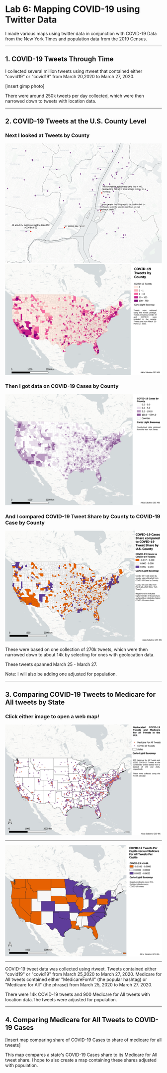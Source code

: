 # Lab 6: Mapping COVID-19 using Twitter Data

I made various maps using twitter data in conjunction with COVID-19 Data from the New York Times and population data from the 2019 Census.

---

## 1. COVID-19 Tweets Through Time

I collected several million tweets using rtweet that contained either "covid19" or "covid19" from March 20,2020 to March 27, 2020.

[insert gimp photo]

There were around 250k tweets per day collected, which were then narrowed down to tweets with location data. 

---

## 2. COVID-19 Tweets at the U.S. County Level

### Next I looked at Tweets by County

<img src="picsforweb/TWEETNYC.png"/>

<img src="picsforweb/countycovidtweets.png"/>

### Then I got data on COVID-19 Cases by County 

<img src="picsforweb/countycovidcases.png"/>

### And I compared COVID-19 Tweet Share by County to COVID-19 Case by County

<img src="picsforweb/countyshare.png"/>

These were based on one collection of 270k tweets, which were then narrowed down to about 14k by selecting for ones with geolocation data. 

These tweets spanned March 25 - March 27.

Note: I will also be adding one adjusted for population.

---

## 3. Comparing COVID-19 Tweets to Medicare for All tweets by State
### Click either image to open a web map!
[<img src="picsforweb/m4a_covid_pts.jpeg"/>](/projects/lab6/group3_1/index.html)

---

[<img src="m4a_covid_state.jpeg"/>](/projects/lab6/group3_3/index.html)

---

COVID-19 tweet data was collected using rtweet. Tweets contained either "covid19" or "covid19" from March 25,2020 to March 27, 2020.
Medicare for All tweets contained either "MedicareForAll" (the popular hashtag) or "Medicare for All" (the phrase) from March 25, 2020 to March 27. 2020.

There were 14k COVID-19 tweets and 900 Medicare for All tweets with location data.The tweets were adjusted for population.

---

## 4. Comparing Medicare for All Tweets to COVID-19 Cases

[insert map comparing share of COVID-19 Cases to share of medicare for all tweets]

This map compares a state's COVID-19 Cases share to its Medicare for All tweet share.
I hope to also create a map containing these shares adjusted with population.

